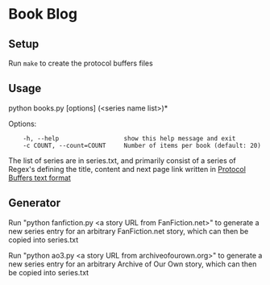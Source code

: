 Book Blog
=========

Setup
-----
Run `make` to create the protocol buffers files

Usage
-----
python books.py \[options\] (&lt;series name list&gt;)*

Options:

		-h, --help					show this help message and exit
		-c COUNT, --count=COUNT  	Number of items per book (default: 20)

The list of series are in series.txt, and primarily consist of a series of
Regex's defining the title, content and next page link written in [Protocol
Buffers text format][pb]

Generator
---------
Run "python fanfiction.py \<a story URL from FanFiction.net>" to generate a new
series entry for an arbitrary FanFiction.net story, which can then be copied
into series.txt

Run "python ao3.py \<a story URL from archiveofourown.org>" to generate a new
series entry for an arbitrary Archive of Our Own story, which can then be copied
into series.txt

[pb]: https://developers.google.com/protocol-buffers/docs/overview
